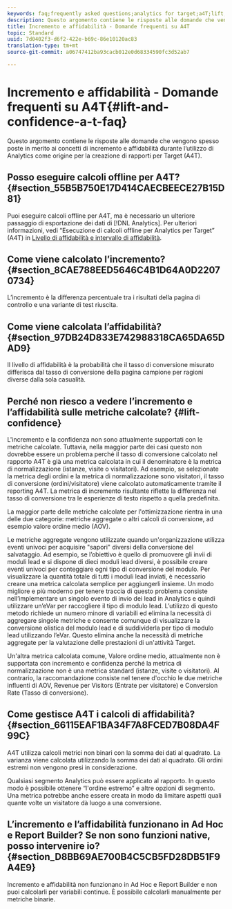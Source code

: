 ```yaml
---
keywords: faq;frequently asked questions;analytics for target;a4T;lift;ad hoc;report builder;confidence
description: Questo argomento contiene le risposte alle domande che vengono spesso poste in merito ai concetti di incremento e affidabilità durante l’utilizzo di Analytics come origine per la creazione di rapporti per Target (A4T).
title: Incremento e affidabilità - Domande frequenti su A4T
topic: Standard
uuid: 7d0402f3-d6f2-422e-b69c-86e10120ac83
translation-type: tm+mt
source-git-commit: a06747412ba93cacb012e0d68334590fc3d52ab7

---
```



# Incremento e affidabilità - Domande frequenti su A4T{#lift-and-confidence-a-t-faq}

Questo argomento contiene le risposte alle domande che vengono spesso poste in merito ai concetti di incremento e affidabilità durante l’utilizzo di Analytics come origine per la creazione di rapporti per Target (A4T).

## Posso eseguire calcoli offline per A4T? {#section_55B5B750E17D414CAECBEECE27B15D81}

Puoi eseguire calcoli offline per A4T, ma è necessario un ulteriore passaggio di esportazione dei dati di [!DNL Analytics]. Per ulteriori informazioni, vedi “Esecuzione di calcoli offline per Analytics per Target” (A4T) in [Livello di affidabilità e intervallo di affidabilità](../../../c-reports/conversion-rate.md#concept_0D0002A1EBDF420E9C50E2A46F36629B).

## Come viene calcolato l’incremento? {#section_8CAE788EED5646C4B1D64A0D22070734}

L’incremento è la differenza percentuale tra i risultati della pagina di controllo e una variante di test riuscita.

## Come viene calcolata l’affidabilità? {#section_97DB24D833E742988318CA65DA65DAD9}

Il livello di affidabilità è la probabilità che il tasso di conversione misurato differisca dal tasso di conversione della pagina campione per ragioni diverse dalla sola casualità.

## Perché non riesco a vedere l’incremento e l’affidabilità sulle metriche calcolate? {#lift-confidence}

L&#39;incremento e la confidenza non sono attualmente supportati con le metriche calcolate. Tuttavia, nella maggior parte dei casi questo non dovrebbe essere un problema perché il tasso di conversione calcolato nel rapporto A4T è già una metrica calcolata in cui il denominatore è la metrica di normalizzazione (istanze, visite o visitatori). Ad esempio, se selezionate la metrica degli ordini e la metrica di normalizzazione sono visitatori, il tasso di conversione (ordini/visitatore) viene calcolato automaticamente tramite il reporting A4T. La metrica di incremento risultante riflette la differenza nel tasso di conversione tra le esperienze di testo rispetto a quella predefinita.

La maggior parte delle metriche calcolate per l&#39;ottimizzazione rientra in una delle due categorie: metriche aggregate o altri calcoli di conversione, ad esempio valore ordine medio (AOV).

Le metriche aggregate vengono utilizzate quando un&#39;organizzazione utilizza eventi univoci per acquisire &quot;sapori&quot; diversi della conversione del salvataggio. Ad esempio, se l’obiettivo è quello di promuovere gli invii di moduli lead e si dispone di dieci moduli lead diversi, è possibile creare eventi univoci per conteggiare ogni tipo di conversione del modulo. Per visualizzare la quantità totale di tutti i moduli lead inviati, è necessario creare una metrica calcolata semplice per aggiungerli insieme. Un modo migliore e più moderno per tenere traccia di questo problema consiste nell’implementare un singolo evento di invio dei lead in Analytics e quindi utilizzare un’eVar per raccogliere il tipo di modulo lead. L’utilizzo di questo metodo richiede un numero minore di variabili ed elimina la necessità di aggregare singole metriche e consente comunque di visualizzare la conversione olistica del modulo lead e di suddividerla per tipo di modulo lead utilizzando l’eVar. Questo elimina anche la necessità di metriche aggregate per la valutazione delle prestazioni di un&#39;attività Target.

Un&#39;altra metrica calcolata comune, Valore ordine medio, attualmente non è supportata con incremento e confidenza perché la metrica di normalizzazione non è una metrica standard (istanze, visite o visitatori). Al contrario, la raccomandazione consiste nel tenere d&#39;occhio le due metriche influenti di AOV, Revenue per Visitors (Entrate per visitatore) e Conversion Rate (Tasso di conversione).

## Come gestisce A4T i calcoli di affidabilità? {#section_66115EAF1BA34F7A8FCED7B08DA4F99C}

A4T utilizza calcoli metrici non binari con la somma dei dati al quadrato. La varianza viene calcolata utilizzando la somma dei dati al quadrato. Gli ordini estremi non vengono presi in considerazione.

Qualsiasi segmento Analytics può essere applicato al rapporto. In questo modo è possibile ottenere “l&#39;ordine estremo” e altre opzioni di segmento. Una metrica potrebbe anche essere creata in modo da limitare aspetti quali quante volte un visitatore dà luogo a una conversione.

## L’incremento e l’affidabilità funzionano in Ad Hoc e Report Builder? Se non sono funzioni native, posso intervenire io? {#section_D8BB69AE700B4C5CB5FD28DB51F9A4E9}

Incremento e affidabilità non funzionano in Ad Hoc e Report Builder e non puoi calcolarli per variabili continue. È possibile calcolarli manualmente per metriche binarie.
